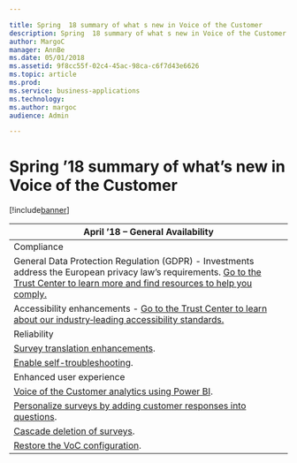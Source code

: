 ```yaml
---

title: Spring  18 summary of what s new in Voice of the Customer
description: Spring  18 summary of what s new in Voice of the Customer
author: MargoC
manager: AnnBe
ms.date: 05/01/2018
ms.assetid: 9f8cc55f-02c4-45ac-98ca-c6f7d43e6626
ms.topic: article
ms.prod: 
ms.service: business-applications
ms.technology: 
ms.author: margoc
audience: Admin

---
```

#  Spring ’18 summary of what’s new in Voice of the Customer




[!include[banner](../../../includes/banner.md)]

| April ’18 – General Availability                                                                                                                                                                                                                              |
|---------------------------------------------------------------------------------------------------------------------------------------------------------------------------------------------------------------------------------------------------------------|
| Compliance                                                                                                                                                                                                                                                    |
| General Data Protection Regulation (GDPR) - Investments address the European privacy law’s requirements. [Go to the Trust Center to learn more and find resources to help you comply.](https://www.microsoft.com/en-us/TrustCenter/Privacy/gdpr/default.aspx) |
| Accessibility enhancements - [Go to the Trust Center to learn about our industry‑leading accessibility standards.](https://www.microsoft.com/en-us/trustcenter/compliance/accessibility)                                                                      |
| Reliability                                                                                                                                                                                                                                                   |
| [Survey translation enhancements](survey-translation-enhancements.md).                                                                                                                                                                                         |
| [Enable self-troubleshooting](enable-self-troubleshooting.md).                                                                                                                                                                                                 |
| Enhanced user experience                                                                                                                                                                                                                                      |
| [Voice of the Customer analytics using Power BI](voice-customer-analytics-using-power-bi.md).                                                                                                                                                                                             |
| [Personalize surveys by adding customer responses into questions](personalize-surveys-dynamically-adding-customer-responses-into-questions.md).                                                                                                                                                                  |
| [Cascade deletion of surveys](cascade-deletion-surveys.md).                                                                                                                                                                                                         |
| [Restore the VoC configuration](restore-configuration-voice-customer.md).                                                                                                                                                                                                  |
